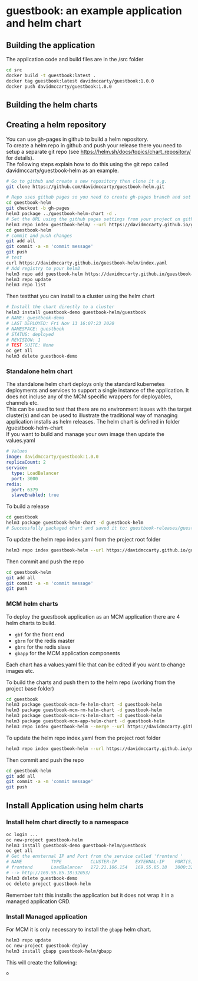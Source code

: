 # guestbook: an example application and helm chart

## Building the application
The application code and build files are in the /src folder  
```sh
cd src
docker build -t guestbook:latest .
docker tag guestbook:latest davidmccarty/guestbook:1.0.0
docker push davidmccarty/guestbook:1.0.0
```

## Building the helm charts

## Creating a helm repository
You can use gh-pages in github to build a helm repository.  
To create a helm repo in github and push your release there you need to setup a separate git repo (see https://helm.sh/docs/topics/chart_repository/ for details).   
The following steps explain how to do this using the git repo called davidmccarty/guestbook-helm as an example.
```sh
# Go to github and create a new repository then clone it e.g. 
git clone https://github.com/davidmccarty/guestbook-helm.git

# Repo uses github pages so you need to create gh-pages branch and set this as project default
cd guestbook-helm
git checkout -b gh-pages
helm3 package ../guestbook-helm-chart -d .
# Set the URL using the github pages settings from your project on github
helm3 repo index guestbook-helm/ --url https://davidmccarty.github.io/guestbook-helm/
cd guestbook-helm
# commit and push changes
git add all
git commit -a -m 'commit message'
git push
# test
curl https://davidmccarty.github.io/guestbook-helm/index.yaml
# Add registry to your helm3
helm3 repo add guestbook-helm https://davidmccarty.github.io/guestbook-helm
helm3 repo update
helm3 repo list
```
Then testthat you can install to a cluster using the helm chart
```sh
# Install the chart directly to a cluster
helm3 install guestbook-demo guestbook-helm/guestbook
# NAME: guestbook-demo
# LAST DEPLOYED: Fri Nov 13 16:07:23 2020
# NAMESPACE: guestbook
# STATUS: deployed
# REVISION: 1
# TEST SUITE: None
oc get all
helm3 delete guestbook-demo
```


### Standalone helm chart
The standalone helm chart deploys only the standard kubernetes deployments and services to support a single instance of the application. It does not incluse any of the MCM specific wrappers for deployables, channels etc.   
This can be used to test that there are no environment issues with the target cluster(s) and can be used to illustrate the traditional way of managing application installs as helm releases.
The helm chart is defined in folder /guestbook-helm-chart  
If you want to build and manage your own image then update the values.yaml
```yaml
# Values
image: davidmccarty/guestbook:1.0.0
replicaCount: 2
service:
  type: LoadBalancer
  port: 3000
redis:
  port: 6379 
  slaveEnabled: true
```
To build a release
```sh
cd guestbook
helm3 package guestbook-helm-chart -d guestbook-helm
# Successfully packaged chart and saved it to: guestbook-releases/guestbook-1.0.0.tgz
```
To update the helm repo index.yaml from the project root folder
```sh
helm3 repo index guestbook-helm --url https://davidmccarty.github.io/guestbook-helm/
```
Then commit and push the repo
```sh
cd guestbook-helm
git add all
git commit -a -m 'commit message'
git push
```

### MCM helm charts
To deploy the guestbook application as an MCM application there are 4 helm charts to build.
- `gbf` for the front end  
- `gbrm` for the redis master  
- `gbrs` for the redis slave  
- `gbapp` for the MCM application components  

Each chart has a values.yaml file that can be edited if you want to change images etc.  

To build the charts and push them to the helm repo (working from the project base folder)
```sh
cd guestbook
helm3 package guestbook-mcm-fe-helm-chart -d guestbook-helm
helm3 package guestbook-mcm-rm-helm-chart -d guestbook-helm
helm3 package guestbook-mcm-rs-helm-chart -d guestbook-helm
helm3 package guestbook-mcm-app-helm-chart -d guestbook-helm
helm3 repo index guestbook-helm --merge --url https://davidmccarty.github.io/guestbook-helm/
```
To update the helm repo index.yaml from the project root folder
```sh
helm3 repo index guestbook-helm --url https://davidmccarty.github.io/guestbook-helm/
```
Then commit and push the repo
```sh
cd guestbook-helm
git add all
git commit -a -m 'commit message'
git push
```

## Install Application using helm charts

### Install helm chart directly to a namespace
```sh
oc login ...
oc new-project guestbook-helm
helm3 install guestbook-demo guestbook-helm/guestbook
oc get all
# Get the enxternal IP and Port from the service called 'frontend '
# NAME           TYPE           CLUSTER-IP       EXTERNAL-IP    PORT(S)          AGE
# frontend       LoadBalancer   172.21.106.154   169.55.85.18   3000:32053/TCP   29s
# --> http://169.55.85.18:32053/
helm3 delete guestbook-demo
oc delete project guestbook-helm
```
Remember taht this installs the application but it does not wrap it in a managed application CRD.  
  
### Install Managed application
For MCM it is only necessary to install the `gbapp` helm chart. 
```sh
helm3 repo update
oc new-project guestbook-deploy
helm3 install gbapp guestbook-helm/gbapp
``` 
This will create the following:
```sh
o












